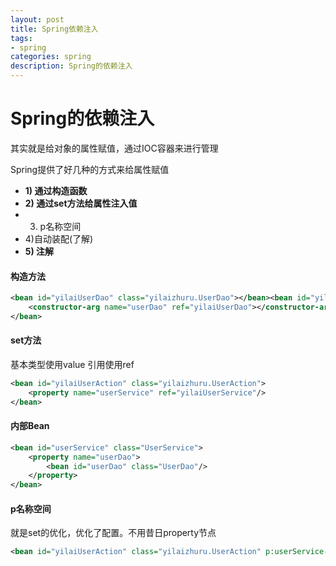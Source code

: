 ```yaml
---
layout: post
title: Spring依赖注入
tags:
- spring
categories: spring
description: Spring的依赖注入
---
```


# Spring的依赖注入

其实就是给对象的属性赋值，通过IOC容器来进行管理

Spring提供了好几种的方式来给属性赋值

- **1) 通过构造函数**
- **2) 通过set方法给属性注入值**
- 3) p名称空间
- 4)自动装配(了解)
- **5) 注解**



#### 构造方法

```xml
<bean id="yilaiUserDao" class="yilaizhuru.UserDao"></bean><bean id="yilaiUserService" class="yilaizhuru.UserService">    
    <constructor-arg name="userDao" ref="yilaiUserDao"></constructor-arg>
</bean>
```

#### set方法

基本类型使用value 引用使用ref

```xml
<bean id="yilaiUserAction" class="yilaizhuru.UserAction">   
    <property name="userService" ref="yilaiUserService"/>
</bean>
```

#### 内部Bean

```xml
<bean id="userService" class="UserService">   
    <property name="userDao">      
        <bean id="userDao" class="UserDao"/>  
    </property>
</bean>
```

#### p名称空间

就是set的优化，优化了配置。不用昔日property节点

```xml
<bean id="yilaiUserAction" class="yilaizhuru.UserAction" p:userService-ref="yilaiUserService"/> 
```